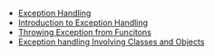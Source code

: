 
- [Exception Handling](./NaN.md)
- [Introduction to Exception Handling](Exception_Handling_C-Cpp.md)
- [Throwing Exception from Funcitons](throwing-exceptions-from-functions.md)
- [Exception handling Involving Classes and Objects](exception-handling-with-classes-and-objects.md)

